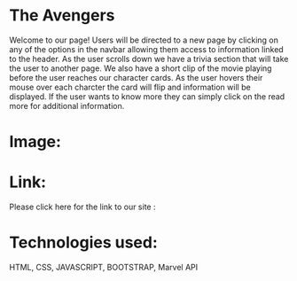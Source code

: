 # The Avengers

Welcome to our page! Users will be directed to a new page by clicking on any of the options in the navbar allowing them access to information linked to the header. As the user scrolls down we have a trivia section that will take the user to another page. We also have a short clip of the movie playing before the user reaches our character cards. As the user hovers their mouse over each charcter the card will flip and information will be displayed. If the user wants to know more they can simply click on the read more for additional information. 

# Image:









# Link:
Please click here for the link to our site :



# Technologies used:
HTML, CSS, JAVASCRIPT, BOOTSTRAP, Marvel API
